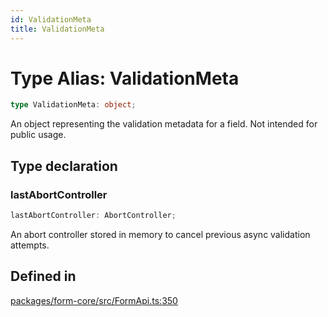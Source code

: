 ```yaml
---
id: ValidationMeta
title: ValidationMeta
---
```


# Type Alias: ValidationMeta

```ts
type ValidationMeta: object;
```

An object representing the validation metadata for a field. Not intended for public usage.

## Type declaration

### lastAbortController

```ts
lastAbortController: AbortController;
```

An abort controller stored in memory to cancel previous async validation attempts.

## Defined in

[packages/form-core/src/FormApi.ts:350](https://github.com/TanStack/form/blob/main/packages/form-core/src/FormApi.ts#L350)
